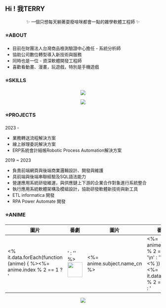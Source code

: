 ## Hi ! 我TERRY

<p align="center">
  ✨ 一個只想每天躺著耍廢啥咪都會一點的雜學軟體工程師 ✨
</p>


### ⭐ABOUT

* 目前在財團法人台灣商品檢測驗證中心擔任 - 系統分析師
* 協助公司數位轉型導入新技術與服務
* 同時也是一位 - 資深軟體開發工程師
* 喜歡看動畫、漫畫，玩遊戲，特別是手機遊戲


### ⭐SKILLS

<p align="center">
  <a href="https://skillicons.dev">
    <img src="https://skillicons.dev/icons?i=js,html,css,tailwind,bootstrap,vue,vite,figma,git,github" />
  </a>
</p>

<p align="center">
  <a href="https://skillicons.dev">
    <img src="https://skillicons.dev/icons?i=php,py,r,dotnet,laravel,vscode,visualstudio,eclipse" />
  </a>
</p>


### ⭐PROJECTS
  2023 - 
  * 業務轉送流程解決方案
  * 線上辦理委託解決方案
  * ERP系統會計結帳Robotic Process Automation解決方案
    
  2019 ~ 2023
  * 負責前端網頁與後端商業邏輯設計、開發與維護
  * 具前端與後端串聯經驗及SQL語法能力
  * 營運應用系統研發維運，與供應鏈上下游的企業合作對象進行系統整合
  * 執行應用系統軟體架構及模組設計，協助研發軟體新技術與新工具
  * ETL informatica 開發
  * RPA Power Automate 開發


### ⭐ANIME

| 圖片 | 番劇 | 圖片 | 番劇 |
| --- | --- | --- | --- |
<% it.data.forEach(function (anime) { %><%= anime.index % 2 == 1 ? '|' : '' %> <img src="<%= anime.subject.images.grid %>" width="48"> | <%= anime.subject.name_cn %> |<%= anime.index % 2 == 0 ? '\n' : '' %><% }) %><%= it.data.length % 2 == 0 ? '' : ' | |\n' %>

<p align="center">
  <a href="https://github.com/terry455217/terry455217">
    <img align="center" src="https://github-readme-stats.vercel.app/api/top-langs/?username=terry455217&hide=java,html,tex&title_color=ffffff&text_color=c9cacc&icon_color=2bbc8a&bg_color=1d1f21&langs_count=3" />
  </a>
</p>

